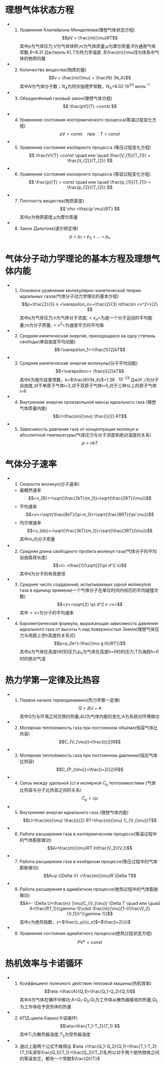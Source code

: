 # 理想气体状态方程
- 1. Уравнение Клапейрона-Менделеева(理想气体状态方程)
      $$pV = \frac{m}{\mu}RT$$ 
其中$p$为气体压力;$V$为气体体积;$m$为气体质量;${\mu}$为摩尔质量;$R$为通用气体常数,$R$=8.31 Дж/(моль$\cdot$К);$T$为热力学温度 ;$\frac{m}{\mu}$为体系中气体的物质的量
- 2.  Количество вещества(物质的量)
  $$ν = \frac{m}{\mu} = \frac{N} {N_A}$$
其中$N$为气体分子数；$N_A$为阿伏伽德罗常数，$N_A$=6.02$\cdot$$10^{23}$ ${моль}^{-1}$
- 3. Объединённый газовый закон(理想气体方程)
$$ \frac{pV}{T} =const $$

- 4. Уравнение состояния изотермического процесса(等温过程变化方程)
 $$ pV = const \quad при\quad  T=const$$ 
 
- 5. Уравнение состояния изобарного процесса (等压过程变化方程)
$$ \frac{V}{T} =const \quad  или \quad  \frac{V_{1}}{T_{1}} = \frac{V_{2}}{T_{2}}   $$

- 6. Уравнение состояния изохорного процесса (等容过程变化方程)
$$ \frac{p}{T} = const \quad  или \quad \frac{p_{1}}{T_{1}} = \frac{p_{2}}{T_{2}} $$

- 7. Плотность вещества(物质密度)
$$ \rho =\frac{p \mu}{RT} $$
其中$\rho$为物质密度;${\mu}$为摩尔质量
- 8. Закон Дальтона(道尔顿定律) 
$$p=p_1+p_2+...+p_n$$

# 气体分子动力学理论的基本方程及理想气体内能
- 1. Основное уравнение молекулярно-кинетической теории идеальных    газов(气体分子动力学理论的基本方程)
$$p=\frac{2}{3} n <\varepsilon_n>=\frac{2}{3} n\frac{m <v^2>}{2} $$
其中p为气体压力;n为气体分子浓度;$<\varepsilon_n>$为是一个分子运动的平均能量;m为分子质量;$<v^2>$为速度平方的平均值
- 2. Средняя кинетическая энергия, приходящаяся на одну степень свободы(单自由度平均动能)
  $$<\varepsilon_1>=\frac{1}{2}kT$$
- 3. Средняя кинетическая энергия молекулы(分子平均动能)
  $$<\varepsilon>= \frac{i}{2}kT$$
其中k为玻尔兹曼常数，k=$\frac{R}{N_A}$=1.38 $\cdot$ $10^{-23}$ Дж/К ;i为分子自由度,对于单原子气体i=3,对于双原子气体i=5,对于三种以上的原子气体i=6
- 4. Внутренняя энергия произвольной массы идеального газа (理想气体质量内能)
  $$U=\frac{m}{\mu} \frac{i}{2} RT$$
- 5. Зависимость давления газа от концентрации молекул и абсолютной температуры(气体压力与分子浓度和绝对温度的关系)
  $$p=nkT$$
# 气体分子速率
- 1.  Скорости молекул(分子速率)
  - 最概然速率
$$<v_{B}>=\sqrt{\frac{2kT}{m_1}}=\sqrt{\frac{2RT}{\mu}}$$
  - 平均速率
  $$<v>=\sqrt{\frac{8kT}{\pi m_1}}=\sqrt{\frac{8RT}{\pi \mu}}$$
  - 均方根速率
  $$<v_{kb}>=\sqrt{\frac{3kT}{m_1}}=\sqrt{\frac{3RT}{\mu}}$$
 其中$m_1$为分子质量
- 2.  Средняя длина свободного пробега молекул газа(气体分子的平均自由路径长度)
$$<l>  =\frac{1}{\sqrt{2}\pi d^2 n}$$
其中d为分子的有效直径
- 3. Среднее число соударений, испытываемых одной молекулой газа в единицу времени(一个气体分子在单位时间内经历的平均碰撞次数)
  $$<z>=\sqrt{2} \pi d^2 n <v>$$
 其中$<v>$为分子的平均速率
- 4. Барометрическая формула, выражающая зависимость давления идеального газа от высоты h над поверхностью Земли(理想气体压力与地面上空h高度的关系式)
  $$p=p_0e^{-\frac{\mu g h}{RT}}$$
其中p为气体在高度h时的压力;$p_0$为气体在高度h=0时的压力;T为海拔h=0时的绝对气温
# 热力学第一定律及比热容 
- 1. Первое начало термодинамики(热力学第一定律)
  $$Q=\Delta U+A$$
其中Q为与环境之间交换的热量;$\Delta$U为气体内能的变化;A为系统对环境做功
- 2. Молярная теплоемкость газа при постоянном объёме(恒容气体比热容)  
  $$C_{V_{\mu}}=\frac{i}{2}R$$
- 3.   Молярная теплоёмкость газа при постоянном давлении(恒压气体比热容)
  $$C_{P_{\mu}}=\frac{i+2}{2}R$$
- 4. Связь между удельной (c) и молярной $C_{\mu}$ теплоемкостями  (气体比热容与分子比热容之间的关系)
  $$C_{\mu}=c\mu$$
- 5.  Внутренняя энергия идеального газа (理想气体内能)
  $$U=\frac{m}{\mu} \frac{i}{2} RT=\frac{m}{\mu} C_{V_{\mu}}T$$
- 6. Работа расширения газа в изотермическом процессе(等温过程中的气体膨胀做功)
  $$A=\frac{m}{\mu}RT ln\frac{V_2}{V_1}$$
- 7. Работа расширения газа в изобарном процессе(等压过程中的气体膨胀做功)  
  $$A=p {\Delta V} =\frac{m}{\mu}R \Delta T$$
- 8. Работа расширения в адиабатном процессе(绝热过程中的气体膨胀做功)
$$A=- \Delta U=\frac{m} {\mu}C_{V_{\mu}} \Delta T \quad  или \quad A=\frac{RT_1}{\gamma-1}\cdot \frac{m}{\mu}[1-{(\frac{V_2}{V_1})}^{\gamma-1}]$$
其中$\gamma$为绝热指数，$\gamma$=$\frac{c_p}{c_v}$=$\frac{i+2}{i}$
- 9. Уравнение состояния адиабатного процесса(绝热过程状态方程)
  $$PV^{\gamma}=const$$
# 热机效率与卡诺循环
- 1. Коэффициент полезного действия тепловой машины(热机效率)
  $$\eta =\frac{A}{Q_1}=\frac{Q_1-Q_2}{Q_1}$$
 其中A为气体在循环中做功;A=$Q_1$-$Q_2$;$Q_1$为工作体从散热器接收的热量;$Q_2$为工作体给予受热体的热量
- 2.  КПД цикла Карно(卡诺循环)
  $$\eta=\frac{T_1-T_2}{T_1} $$
其中$T_1$为散热器温度;$T_2$为受热器温度
- 3. 通过上面两个公式不难得出 $\eta =\frac{Q_1-Q_2}{Q_1}=\frac{T_1-T_2}{T_1}$;即$\frac{Q_1}{T_1}=\frac{Q_2}{T_2}$;所以对于两个绝热物体之间的等温变迁，都有一个常数$\frac{Q}{T}$